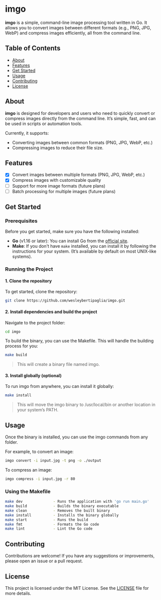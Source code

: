 # imgo

**imgo** is a simple, command-line image processing tool written in Go. It allows you to convert images between different formats (e.g., PNG, JPG, WebP) and compress images efficiently, all from the command line.

## Table of Contents
- [About](#about)
- [Features](#features)
- [Get Started](#get-started)
- [Usage](#usage)
- [Contributing](#contributing)
- [License](#license)

## About

**imgo** is designed for developers and users who need to quickly convert or compress images directly from the command line. It’s simple, fast, and can be used in scripts or automation tools.

Currently, it supports:
- Converting images between common formats (PNG, JPG, WebP, etc.)
- Compressing images to reduce their file size.

## Features

- [x] Convert images between multiple formats (PNG, JPG, WebP, etc.)
- [x] Compress images with customizable quality
- [ ] Support for more image formats (future plans)
- [ ] Batch processing for multiple images (future plans)

## Get Started

### Prerequisites

Before you get started, make sure you have the following installed:
- **Go** (v1.16 or later): You can install Go from the [official site](https://golang.org/dl/).
- **Make**: If you don't have `make` installed, you can install it by following the instructions for your system. (It’s available by default on most UNIX-like systems).

### Running the Project

#### 1. Clone the repository

To get started, clone the repository:

```bash
git clone https://github.com/wesleybertipaglia/imgo.git
```

#### 2. Install dependencies and build the project

Navigate to the project folder:

```bash
cd imgo
```

To build the binary, you can use the Makefile. This will handle the building process for you:

```bash
make build
```

> This will create a binary file named imgo.

#### 3. Install globally (optional)
To run imgo from anywhere, you can install it globally:

```bash
make install
```

> This will move the imgo binary to /usr/local/bin or another location in your system’s PATH.

## Usage
Once the binary is installed, you can use the imgo commands from any folder.

For example, to convert an image:

```bash
imgo convert -i input.jpg -t png -o ./output
```

To compress an image:

```bash
imgo compress -i input.jpg -r 80
```

### Using the Makefile

```bash
make dev              - Runs the application with 'go run main.go'
make build            - Builds the binary executable
make clean            - Removes the built binary
make install          - Installs the binary globally
make start            - Runs the build
make fmt              - Formats the Go code
make lint             - Lint the Go code
```

## Contributing

Contributions are welcome! If you have any suggestions or improvements, please open an issue or a pull request.

## License

This project is licensed under the MIT License. See the [LICENSE](LICENSE) file for more details.
